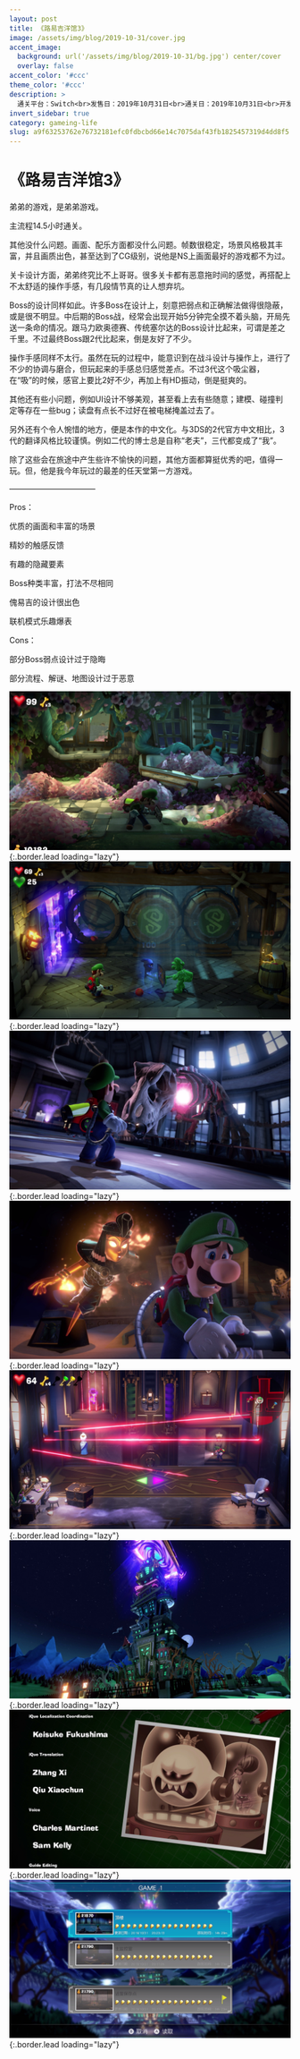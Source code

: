 ```yaml
---
layout: post
title: 《路易吉洋馆3》
image: /assets/img/blog/2019-10-31/cover.jpg
accent_image: 
  background: url('/assets/img/blog/2019-10-31/bg.jpg') center/cover
  overlay: false
accent_color: '#ccc'
theme_color: '#ccc'
description: >
  通关平台：Switch<br>发售日：2019年10月31日<br>通关日：2019年10月31日<br>开发商：Next Level Games, Nintendo<br>发行商：Nintendo
invert_sidebar: true
category: gameing-life
slug: a9f63253762e76732181efc0fdbcbd66e14c7075daf43fb1825457319d4dd8f5
---
```


# 《路易吉洋馆3》

弟弟的游戏，是弟弟游戏。

主流程14.5小时通关。

其他没什么问题。画面、配乐方面都没什么问题。帧数很稳定，场景风格极其丰富，并且画质出色，甚至达到了CG级别，说他是NS上画面最好的游戏都不为过。

关卡设计方面，弟弟终究比不上哥哥。很多关卡都有恶意拖时间的感觉，再搭配上不太舒适的操作手感，有几段情节真的让人想弃坑。

Boss的设计同样如此。许多Boss在设计上，刻意把弱点和正确解法做得很隐蔽，或是很不明显。中后期的Boss战，经常会出现开始5分钟完全摸不着头脑，开局先送一条命的情况。跟马力欧奥德赛、传统塞尔达的Boss设计比起来，可谓是差之千里。不过最终Boss跟2代比起来，倒是友好了不少。

操作手感同样不太行。虽然在玩的过程中，能意识到在战斗设计与操作上，进行了不少的协调与磨合，但玩起来的手感总归感觉差点。不过3代这个吸尘器，在“吸”的时候，感官上要比2好不少，再加上有HD振动，倒是挺爽的。

其他还有些小问题，例如UI设计不够美观，甚至看上去有些随意；建模、碰撞判定等存在一些bug；读盘有点长不过好在被电梯掩盖过去了。

另外还有个令人惋惜的地方，便是本作的中文化。与3DS的2代官方中文相比，3代的翻译风格比较谨慎。例如二代的博士总是自称“老夫”，三代都变成了“我”。

除了这些会在旅途中产生些许不愉快的问题，其他方面都算挺优秀的吧，值得一玩。但，他是我今年玩过的最差的任天堂第一方游戏。

———————————

Pros：

优质的画面和丰富的场景

精妙的触感反馈

有趣的隐藏要素

Boss种类丰富，打法不尽相同

傀易吉的设计很出色

联机模式乐趣爆表

Cons：

部分Boss弱点设计过于隐晦

部分流程、解谜、地图设计过于恶意

![](/assets/img/blog/2019-10-31/1.jpg){:.border.lead loading="lazy"}
![](/assets/img/blog/2019-10-31/2.jpg){:.border.lead loading="lazy"}
![](/assets/img/blog/2019-10-31/3.jpg){:.border.lead loading="lazy"}
![](/assets/img/blog/2019-10-31/4.jpg){:.border.lead loading="lazy"}
![](/assets/img/blog/2019-10-31/5.jpg){:.border.lead loading="lazy"}
![](/assets/img/blog/2019-10-31/6.jpg){:.border.lead loading="lazy"}
![](/assets/img/blog/2019-10-31/7.jpg){:.border.lead loading="lazy"}
![](/assets/img/blog/2019-10-31/8.jpg){:.border.lead loading="lazy"}

